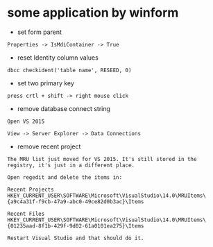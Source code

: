 # some application by winform

* set form parent
```
Properties -> IsMdiContainer -> True
```

* reset Identity column values
```
dbcc checkident('table name', RESEED, 0)
```

* set two primary key
```
press crtl + shift -> right mouse click
```

* remove database connect string
```
Open VS 2015

View -> Server Explorer -> Data Connections
```

* remove recent project

```
The MRU list just moved for VS 2015. It's still stored in the registry, it's just in a different place.

Open regedit and delete the items in:

Recent Projects
HKEY_CURRENT_USER\SOFTWARE\Microsoft\VisualStudio\14.0\MRUItems\{a9c4a31f-f9cb-47a9-abc0-49ce82d0b3ac}\Items

Recent Files
HKEY_CURRENT_USER\SOFTWARE\Microsoft\VisualStudio\14.0\MRUItems\{01235aad-8f1b-429f-9d02-61a0101ea275}\Items

Restart Visual Studio and that should do it.
```
